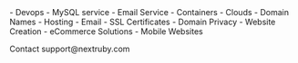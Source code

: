 <body>
- Devops
- MySQL service
- Email Service
- Containers
- Clouds
- Domain Names
- Hosting
- Email
- SSL Certificates
- Domain Privacy
- Website Creation
- eCommerce Solutions
- Mobile Websites
<p/>
  Contact support@nextruby.com
</body>
